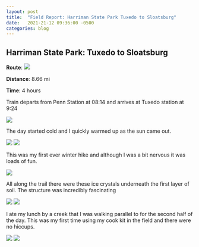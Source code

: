 ```yaml
---
layout: post
title:  "Field Report: Harriman State Park Tuxedo to Sloatsburg"
date:   2021-21-12 09:36:00 -0500
categories: blog 
---
```

## Harriman State Park: Tuxedo to Sloatsburg

**Route**: <img class="aboutImage" src="assets/images/harriman/route.jpg" />

**Distance**: 8.66 mi

**Time**: 4 hours

Train departs from Penn Station at 08:14 and arrives at Tuxedo station at 9:24

<img class="aboutImage" src="assets/images/harriman/train.jpg" />

The day started cold and I quickly warmed up as the sun came out. 

<img class="aboutImage" src="assets/images/harriman/rock.jpg" />

<img class="aboutImage" src="assets/images/harriman/mushroom.jpg" />

This was my first ever winter hike and although I was a bit nervous it was loads of fun.

<img class="aboutImage" src="assets/images/harriman/big_rock.jpg" />

All along the trail there were these ice crystals underneath the first layer of soil. The structure was incredibly fascinating 

<img class="aboutImage" src="assets/images/harriman/ice_rock.jpg" />

<img class="aboutImage" src="assets/images/harriman/creek.jpg" />

I ate my lunch by a creek that I was walking parallel to for the second half of the day. This was my first time using my cook kit in the field and there were no hiccups. 


<img class="aboutImage" src="assets/images/harriman/dam.jpg" />

<img class="aboutImage" src="assets/images/harriman/moss.jpg" />